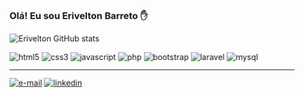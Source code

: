 ### Olá! Eu sou Erivelton Barreto ✋

![Erivelton GitHub stats](https://github-readme-stats.vercel.app/api?username=Eriveltoon&show_icons=true&theme=radical)

<div>
  <img align="center" alt="html5" src="https://img.shields.io/badge/HTML5-E34F26?style=for-the-badge&logo=html5&logoColor=white"/>
  
  <img align="center" alt="css3" src="https://img.shields.io/badge/CSS3-1572B6?style=for-the-badge&logo=css3&logoColor=white"/>
  
  <img align="center" alt="javascript" src="https://img.shields.io/badge/JavaScript-F7DF1E?style=for-the-badge&logo=javascript&logoColor=black"/>
  
  <img align="center" alt="php" src="https://img.shields.io/badge/PHP-777BB4?style=for-the-badge&logo=php&logoColor=white"/>
  
  <img align="center" alt="bootstrap" src="https://img.shields.io/badge/Bootstrap-563D7C?style=for-the-badge&logo=bootstrap&logoColor=white"/>
 			 
  <img align="center" alt="laravel" src="https://img.shields.io/badge/Laravel-FF2D20?style=for-the-badge&logo=laravel&logoColor=white"/>
  
  <img align="center" alt="mysql" src="https://img.shields.io/badge/MySQL-00000F?style=for-the-badge&logo=mysql&logoColor=white"/> 	
</div>

<div>
  <hr>
</div>

<div>
	<a href="mailto:velton.sb@gmail.com"><img alt="e-mail" src="https://img.shields.io/badge/Gmail-D14836?style=for-the-badge&logo=gmail&logoColor=white"/></a>
	<a href="mailto:velton.sb@gmail.com"><img alt="linkedin" src="https://img.shields.io/badge/LinkedIn-0077B5?style=for-the-badge&logo=linkedin&logoColor=white"/></a>
</div>

